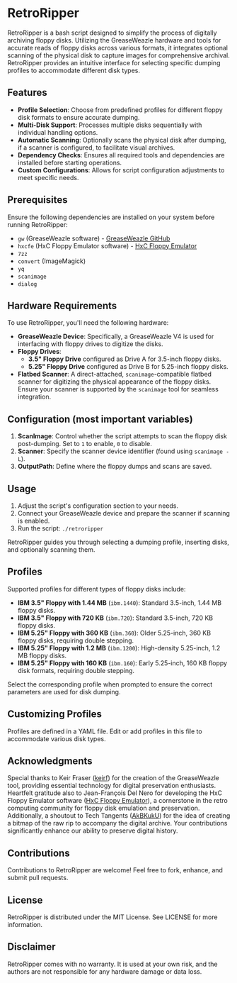 # RetroRipper

RetroRipper is a bash script designed to simplify the process of digitally archiving floppy disks. Utilizing the GreaseWeazle hardware and tools for accurate reads of floppy disks across various formats, it integrates optional scanning of the physical disk to capture images for comprehensive archival. RetroRipper provides an intuitive interface for selecting specific dumping profiles to accommodate different disk types.

## Features

- **Profile Selection**: Choose from predefined profiles for different floppy disk formats to ensure accurate dumping.
- **Multi-Disk Support**: Processes multiple disks sequentially with individual handling options.
- **Automatic Scanning**: Optionally scans the physical disk after dumping, if a scanner is configured, to facilitate visual archives.
- **Dependency Checks**: Ensures all required tools and dependencies are installed before starting operations.
- **Custom Configurations**: Allows for script configuration adjustments to meet specific needs.

## Prerequisites

Ensure the following dependencies are installed on your system before running RetroRipper:

- `gw` (GreaseWeazle software) - [GreaseWeazle GitHub](https://github.com/keirf/greaseweazle)
- `hxcfe` (HxC Floppy Emulator software) - [HxC Floppy Emulator](https://hxc2001.com/download/floppy_drive_emulator/)
- `7zz`
- `convert` (ImageMagick)
- `yq`
- `scanimage`
- `dialog`

## Hardware Requirements

To use RetroRipper, you'll need the following hardware:

- **GreaseWeazle Device**: Specifically, a GreaseWeazle V4 is used for interfacing with floppy drives to digitize the disks.
- **Floppy Drives**:
  - **3.5" Floppy Drive** configured as Drive A for 3.5-inch floppy disks.
  - **5.25" Floppy Drive** configured as Drive B for 5.25-inch floppy disks.
- **Flatbed Scanner**: A direct-attached, `scanimage`-compatible flatbed scanner for digitizing the physical appearance of the floppy disks. Ensure your scanner is supported by the `scanimage` tool for seamless integration.

## Configuration (most important variables)

1. **ScanImage**: Control whether the script attempts to scan the floppy disk post-dumping. Set to `1` to enable, `0` to disable.
2. **Scanner**: Specify the scanner device identifier (found using `scanimage -L`).
3. **OutputPath**: Define where the floppy dumps and scans are saved.

## Usage

1. Adjust the script's configuration section to your needs.
2. Connect your GreaseWeazle device and prepare the scanner if scanning is enabled.
3. Run the script: `./retroripper`

RetroRipper guides you through selecting a dumping profile, inserting disks, and optionally scanning them.

## Profiles

Supported profiles for different types of floppy disks include:

- **IBM 3.5" Floppy with 1.44 MB** (`ibm.1440`): Standard 3.5-inch, 1.44 MB floppy disks.
- **IBM 3.5" Floppy with 720 KB** (`ibm.720`): Standard 3.5-inch, 720 KB floppy disks.
- **IBM 5.25" Floppy with 360 KB** (`ibm.360`): Older 5.25-inch, 360 KB floppy disks, requiring double stepping.
- **IBM 5.25" Floppy with 1.2 MB** (`ibm.1200`): High-density 5.25-inch, 1.2 MB floppy disks.
- **IBM 5.25" Floppy with 160 KB** (`ibm.160`): Early 5.25-inch, 160 KB floppy disk formats, requiring double stepping.

Select the corresponding profile when prompted to ensure the correct parameters are used for disk dumping.

## Customizing Profiles

Profiles are defined in a YAML file. Edit or add profiles in this file to accommodate various disk types.

## Acknowledgments

Special thanks to Keir Fraser ([keirf](https://github.com/keirf)) for the creation of the GreaseWeazle tool, providing essential technology for digital preservation enthusiasts. Heartfelt gratitude also to Jean-François Del Nero for developing the HxC Floppy Emulator software ([HxC Floppy Emulator](https://hxc2001.com/download/floppy_drive_emulator/)), a cornerstone in the retro computing community for floppy disk emulation and preservation. Additionally, a shoutout to Tech Tangents ([AkBKukU](https://github.com/AkBKukU)) for the idea of creating a bitmap of the raw rip to accompany the digital archive. Your contributions significantly enhance our ability to preserve digital history.

## Contributions

Contributions to RetroRipper are welcome! Feel free to fork, enhance, and submit pull requests.

## License

RetroRipper is distributed under the MIT License. See LICENSE for more information.

## Disclaimer

RetroRipper comes with no warranty. It is used at your own risk, and the authors are not responsible for any hardware damage or data loss.
